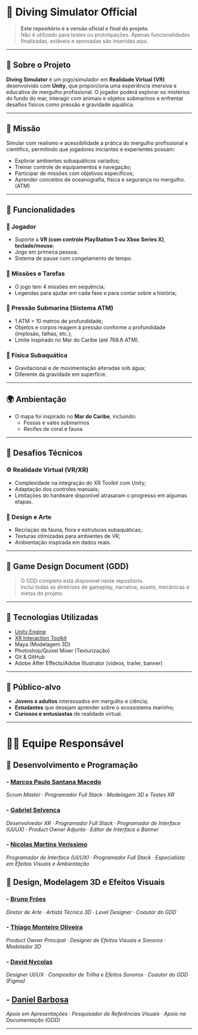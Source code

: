 # 🌊 Diving Simulator Official

> **Este repositório é a versão oficial e final do projeto.**  
> Não é utilizado para testes ou prototipações. Apenas funcionalidades finalizadas, estáveis e aprovadas são inseridas aqui.

---

## 🧠 Sobre o Projeto

**Diving Simulator** é um jogo/simulador em **Realidade Virtual (VR)** desenvolvido com **Unity**, que proporciona uma experiência imersiva e educativa de mergulho profissional. O jogador poderá explorar os mistérios do fundo do mar, interagir com animais e objetos submarinos e enfrentar desafios físicos como pressão e gravidade aquática.

---

## 🎯 Missão

Simular com realismo e acessibilidade a prática do mergulho profissional e científico, permitindo que jogadores iniciantes e experientes possam:

- Explorar ambientes subaquáticos variados;
- Treinar controle de equipamentos e navegação;
- Participar de missões com objetivos específicos;
- Aprender conceitos de oceanografia, física e segurança no mergulho. (ATM)

---

## 🧩 Funcionalidades

### 👤 Jogador
- Suporte a **VR (com controle PlayStation 5 ou Xbox Series X)**, **teclado/mouse**;
- Jogo em primeira pessoa.
- Sistema de pause com congelamento de tempo.

### 📝 Missões e Tarefas
- O jogo tem 4 missões em sequência;
- Legendas para ajudar em cada fase e para contar sobre a história;

### 🌊 Pressão Submarina (Sistema ATM)
- 1 ATM = 10 metros de profundidade;
- Objetos e corpos reagem à pressão conforme a profundidade (implosão, falhas, etc.);
- Limite inspirado no Mar do Caribe (até 768.6 ATM).

### 🧪 Física Subaquática
- Gravitacional e de movimentação alteradas sob água;
- Diferente da gravidade em superfície.

---

## 🌍 Ambientação

- O mapa foi inspirado no **Mar do Caribe**, incluindo:
  - Fossas e vales submarinos
  - Recifes de coral e fauna

---

## 🧪 Desafios Técnicos

### ⚙️ Realidade Virtual (VR/XR)
- Complexidade na integração do XR Toolkit com Unity;
- Adaptação dos controles manuais;
- Limitações do hardware disponível atrasaram o progresso em algumas etapas.

### 🎨 Design e Arte
- Recriação da fauna, flora e estruturas subaquáticas;
- Texturas otimizadas para ambientes de VR;
- Ambientação inspirada em dados reais.

---

## 📄 Game Design Document (GDD)

> O GDD completo está disponível neste repositório.  
Inclui todas as diretrizes de gameplay, narrativa, assets, mecânicas e metas do projeto.

---

## 🚀 Tecnologias Utilizadas

- [Unity Engine](https://unity.com/)
- [XR Interaction Toolkit](https://docs.unity3d.com/Packages/com.unity.xr.interaction.toolkit@2.4/manual/index.html)
- Maya (Modelagem 3D)
- Photoshop/Quixel Mixer (Texturização)
- Git & GitHub
- Adobe After Effects/Adobe Illustrator (vídeos, trailer, banner)

---

## 📌 Público-alvo

- **Jovens e adultos** interessados em mergulho e ciência;
- **Estudantes** que desejam aprender sobre o ecossistema marinho;
- **Curiosos e entusiastas** de realidade virtual.

---

# 👨‍💻 Equipe Responsável

## 🧠 Desenvolvimento e Programação
### - **[Marcos Paulo Santana Macedo](https://github.com/MarkPSM)**
  *Scrum Master · Programador Full Stack · Modelagem 3D e Testes XR*

### - **[Gabriel Selvenca](https://github.com/GabrielSelvenca)**
  *Desenvolvedor XR · Programador Full Stack · Programador de Interface (UI/UX) · Product Owner Adjunto · Editor de Interface e Banner*

### - **[Nicolas Martins Veríssimo](https://github.com/nclsmrts)**
  *Programador de Interface (UI/UX) · Programador Full Stack · Especialista em Efeitos Visuais e Ambientação*

## 🎨 Design, Modelagem 3D e Efeitos Visuais
### - **[Bruno Fróes](https://github.com/Shamani-AlphaLeader)**
  *Diretor de Arte · Artista Técnico 3D · Level Designer · Coautor do GDD*

### - **[Thiago Monteiro Oliveira](https://github.com/ThiagoMonteiro12)**
  *Product Owner Principal · Designer de Efeitos Visuais e Sonoros · Modelador 3D*

### - **[David Nycolas](https://github.com/dnycolas)**
  *Designer UI/UX · Compositor de Trilha e Efeitos Sonoros · Coautor do GDD (Figma)*

## - **[Daniel Barbosa](https://github.com/Danielchampion5)**
  *Apoio em Apresentações · Pesquisador de Referências Visuais · Apoio na Documentação (GDD)*

---
